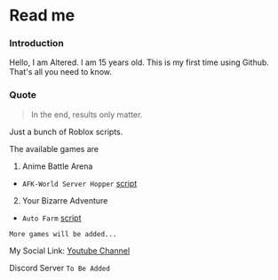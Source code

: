 # Read me
### Introduction
Hello, I am Altered. I am 15 years old. This is my first time using Github. That's all you need to know.
### Quote
> In the end, results only matter.

Just a bunch of Roblox scripts.

The available games are

1. Anime Battle Arena
+ ```AFK-World Server Hopper``` [script](ABA/main.lua)
2. Your Bizarre Adventure
+ ```Auto Farm``` [script](YBA/main.lua)

```More games will be added...```

My Social Link:
[Youtube Channel](https://www.youtube.com/channel/UCT5br47fsdk2XyZjbgekTbA)

Discord Server ```To Be Added```
